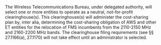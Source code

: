 The Wireless Telecommunications Bureau, under delegated authority, will select one or more entities to operate as a neutral, not-for-profit clearinghouse(s). This clearinghouse(s) will administer the cost-sharing plan by, inter alia, determining the cost-sharing obligation of AWS and other ET entities for the relocation of FMS incumbents from the 2110-2150 MHz and 2160-2200 MHz bands. The clearinghouse filing requirements (see §§ 27.1166(a), 27.1170) will not take effect until an administrator is selected.

